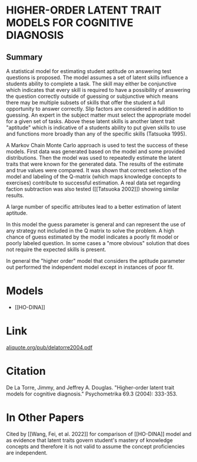 # HIGHER-ORDER LATENT TRAIT MODELS FOR COGNITIVE DIAGNOSIS

## Summary
A statistical model for estimating student aptitude on answering test questions is proposed. The model assumes a set of latent skills influence a students ability to complete a task. The skill may either be conjunctive which indicates that every skill is required to have a possibility of answering the question correctly outside of guessing or subjunctive which means there may be multiple subsets of skills that offer the student a full opportunity to answer correctly. Slip factors are considered in addition to guessing. An expert in the subject matter must select the appropriate model for a given set of tasks. Above these latent skills is another latent trait "aptitude" which is indicative of a students ability to put given skills to use and functions more broadly than any of the specific skills (Tatsuoka 1995). 

A Markov Chain Monte Carlo approach is used to test the success of these models. First data was generated based on the model and some provided distributions. Then the model was used to repeatedly estimate the latent traits that were known for the generated data. The results of the estimate and true values were compared. It was shown that correct selection of the model and labeling of the Q-matrix (which maps knowledge concepts to exercises) contribute to successful estimation. A real data set regarding faction subtraction was also tested ([[Tatsuoka 2002]]) showing similar results. 

A large number of specific attributes lead to a better estimation of latent aptitude.

In this model the guess parameter is general and can represent the use of any strategy not included in the Q matrix to solve the problem. A high chance of guess estimated by the model indicates a poorly fit model or poorly labeled question. In some cases a "more obvious" solution that does not require the expected skills is present.

In general the "higher order" model that considers the aptitude parameter out performed the independent model except in instances of poor fit.

# Models
- [[HO-DINA]]
# Link
[aliquote.org/pub/delatorre2004.pdf](https://www.aliquote.org/pub/delatorre2004.pdf)
# Citation
De La Torre, Jimmy, and Jeffrey A. Douglas. "Higher-order latent trait models for cognitive diagnosis." Psychometrika 69.3 (2004): 333-353.

# In Other Papers
Cited by [[Wang, Fei, et al. 2022]] for comparison of [[HO-DINA]] model and as evidence that latent traits govern student's mastery of knowledge concepts and therefore it is not valid to assume the concept proficiencies are independent.

